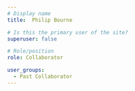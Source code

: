 ```yaml
---
# Display name
title:  Philip Bourne

# Is this the primary user of the site?
superuser: false

# Role/position
role: Collaborator

user_groups:
  - Past Collaborator
---
```

